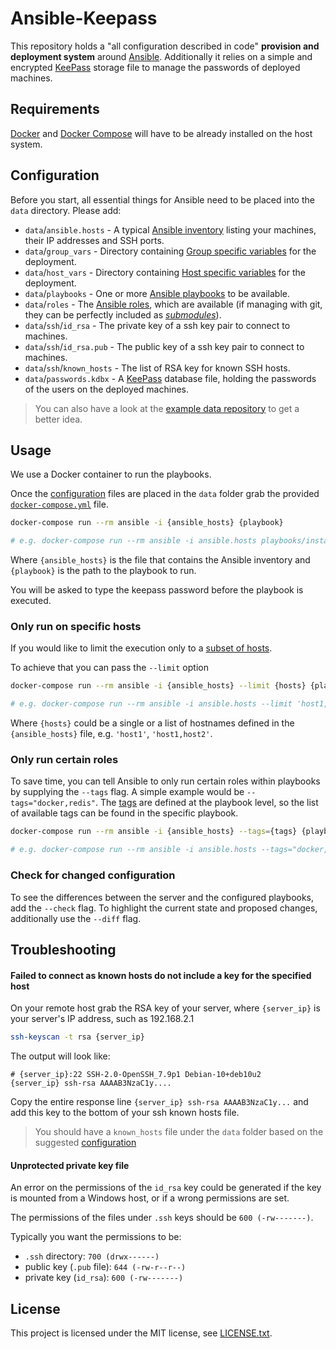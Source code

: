 # Ansible-Keepass

This repository holds a "all configuration described in code" **provision and
deployment system** around [Ansible](https://www.ansible.com/). Additionally it
relies on a simple and encrypted [KeePass](https://keepass.info) storage file to
manage the passwords of deployed machines.

## Requirements

[Docker](https://www.docker.com/) and [Docker
Compose](https://docs.docker.com/compose/) will have to be already installed on
the host system.

## Configuration

Before you start, all essential things for Ansible need to be placed into the
`data` directory. Please add:

- `data`/`ansible.hosts` - A typical [Ansible
  inventory](https://docs.ansible.com/ansible/latest/user_guide/intro_inventory.html)
  listing your machines, their IP addresses and SSH ports.
- `data`/`group_vars` - Directory containing [Group specific
  variables](https://docs.ansible.com/ansible/latest/user_guide/playbooks_variables.html#variable-precedence-where-should-i-put-a-variable)
  for the deployment.
- `data`/`host_vars` - Directory containing [Host specific
  variables](https://docs.ansible.com/ansible/latest/user_guide/playbooks_variables.html#variable-precedence-where-should-i-put-a-variable)
  for the deployment.
- `data`/`playbooks` - One or more [Ansible
  playbooks](https://docs.ansible.com/ansible/latest/user_guide/playbooks_intro.html)
  to be available.
- `data`/`roles` - The [Ansible
  roles](https://docs.ansible.com/ansible/devel/user_guide/playbooks_reuse_roles.html),
  which are available (if managing with git, they can be perfectly included as
  _[submodules](https://git-scm.com/book/en/v2/Git-Tools-Submodules)_).
- `data`/`ssh`/`id_rsa` - The private key of a ssh key pair to connect to
  machines.
- `data`/`ssh`/`id_rsa.pub` - The public key of a ssh key pair to connect to
  machines.
- `data`/`ssh`/`known_hosts` - The list of RSA key for known SSH hosts.
- `data`/`passwords.kdbx` - A [KeePass](https://keepass.info) database file,
  holding the passwords of the users on the deployed machines.

> You can also have a look at the [example data
> repository](https://github.com/OneOffTech/provision-data-example) to get a
> better idea.

## Usage

We use a Docker container to run the playbooks. 

Once the [configuration](#configuration) files are placed in 
the `data` folder grab the provided 
[`docker-compose.yml`](./docker-compose.yml) file.

```bash
docker-compose run --rm ansible -i {ansible_hosts} {playbook}

# e.g. docker-compose run --rm ansible -i ansible.hosts playbooks/install.yml
```

Where `{ansible_hosts}` is the file that contains the Ansible inventory and `{playbook}` is 
the path to the playbook to run.

You will be asked to type the keepass password before the playbook is executed.

### Only run on specific hosts

If you would like to limit the execution only to a 
[subset of hosts](https://docs.ansible.com/ansible/latest/user_guide/intro_patterns.html#patterns-and-ansible-playbook-flags).

To achieve that you can pass the `--limit` option

```bash
docker-compose run --rm ansible -i {ansible_hosts} --limit {hosts} {playbook}

# e.g. docker-compose run --rm ansible -i ansible.hosts --limit 'host1,host2' playbooks/install.yml
```

Where `{hosts}` could be a single or a list of hostnames defined in 
the `{ansible_hosts}` file, e.g. `'host1'`, `'host1,host2'`.

### Only run certain roles

To save time, you can tell Ansible to only run certain roles within playbooks by supplying
the `--tags` flag. A simple example would be `--tags="docker,redis"`. The 
[tags](https://docs.ansible.com/ansible/latest/user_guide/playbooks_tags.html) are defined
at the playbook level, so the list of available tags can be found in the specific playbook.

```bash
docker-compose run --rm ansible -i {ansible_hosts} --tags={tags} {playbook}

# e.g. docker-compose run --rm ansible -i ansible.hosts --tags="docker,redis" playbooks/install.yml
```

### Check for changed configuration

To see the differences between the server and the configured playbooks, add the
`--check` flag. To highlight the current state and proposed changes,
additionally use the `--diff` flag.

## Troubleshooting

#### Failed to connect as known hosts do not include a key for the specified host

On your remote host grab the RSA key of your server, where `{server_ip}` is 
your server's IP address, such as 192.168.2.1

```bash
ssh-keyscan -t rsa {server_ip}
```

The output will look like:

```
# {server_ip}:22 SSH-2.0-OpenSSH_7.9p1 Debian-10+deb10u2
{server_ip} ssh-rsa AAAAB3NzaC1y....
```

Copy the entire response line `{server_ip} ssh-rsa AAAAB3NzaC1y...` 
and add this key to the bottom of your ssh known hosts file.

> You should have a `known_hosts` file under the `data` folder based on the 
suggested [configuration](#configuration)


#### Unprotected private key file

An error on the permissions of the `id_rsa` key could be generated if the key is mounted
from a Windows host, or if a wrong permissions are set.

The permissions of the files under `.ssh` keys should be `600 (-rw-------)`.

Typically you want the permissions to be:

- `.ssh` directory: `700 (drwx------)`
- public key (`.pub` file): `644 (-rw-r--r--)`
- private key (`id_rsa`): `600 (-rw-------)`

## License

This project is licensed under the MIT license, see [LICENSE.txt](./LICENSE.txt).
